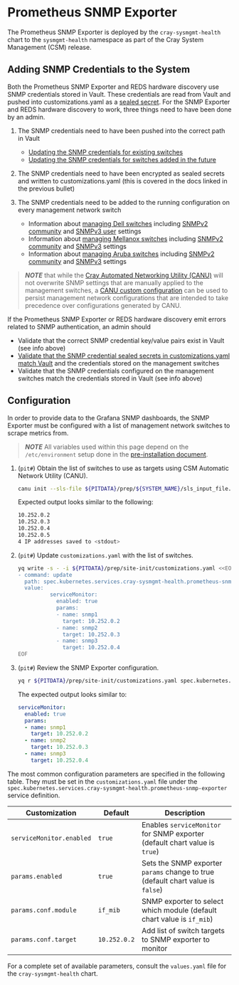 # Prometheus SNMP Exporter

The Prometheus SNMP Exporter is deployed by the `cray-sysmgmt-health` chart to the `sysmgmt-health` namespace as part of
the Cray System Management \(CSM\) release.

<!-- snmp-authentication-tag -->
<!-- When updating this information, search the docs for the snmp-authentication-tag to find related content -->
<!-- These comments can be removed once we adopt HTTP/lw-dita/Generated docs with re-usable snippets -->

## Adding SNMP Credentials to the System

Both the Prometheus SNMP Exporter and REDS hardware discovery use SNMP credentials stored in Vault. These credentials
are read from Vault and pushed into customizations.yaml as
a [sealed secret](../../security_and_authentication/Manage_Sealed_Secrets.md). For the SNMP Exporter and REDS hardware
discovery to work, three things need to have been done by an admin.

1. The SNMP credentials need to have been pushed into the correct path in Vault

    * [Updating the SNMP credentials for existing switches](../../security_and_authentication/Change_Air-Cooled_Node_BMC_Credentials.md)
    * [Updating the SNMP credentials for switches added in the future](../../security_and_authentication/Update_Default_Air-Cooled_BMC_and_Leaf_BMC_Switch_SNMP_Credentials.md)

1. The SNMP credentials need to have been encrypted as sealed secrets and written to customizations.yaml (this is
   covered in the docs linked in the previous bullet)
1. The SNMP credentials need to be added to the running configuration on every management network switch

    * Information about [managing Dell switches](./dell/index.md) including [SNMPv2 community](./dell/snmp-community.md)
      and [SNMPv3 user](./dell/snmpv3_users.md) settings
    * Information about [managing Mellanox switches](./mellanox/index.md)
      including [SNMPv2 community](./mellanox/snmp_community.md) and [SNMPv3](./mellanox/snmpv3_users.md) settings
    * Information about [managing Aruba switches](./aruba/index.md) including [SNMPv2 community](./aruba/snmp-community.md)
      and [SNMPv3](./aruba/snmpv3_users.md) settings

> ***NOTE*** that while the [Cray Automated Networking Utility (CANU)](./canu/index.md) will not overwrite SNMP settings
> that are manually applied to the management switches, a [CANU custom configuration](./canu/custom_config.md) can be
> used to persist management network configurations that are intended to take precedence over configurations generated
> by CANU.

If the Prometheus SNMP Exporter or REDS hardware discovery emit errors related to SNMP authentication, an admin should

* Validate that the correct SNMP credential key/value pairs exist in Vault (see info above)
* [Validate that the SNMP credential sealed secrets in customizations.yaml match Vault](../../security_and_authentication/Manage_Sealed_Secrets.md#fix-an-incorrect-value-in-a-sealed-secret)
  and the credentials stored on the management switches
* Validate that the SNMP credentials configured on the management switches match the credentials stored in Vault (see
  info above)

## Configuration

In order to provide data to the Grafana SNMP dashboards, the SNMP Exporter must be configured with a list of management
network switches to scrape metrics from.

> ***NOTE*** All variables used within this page depend on the `/etc/environment` setup done in
> the [pre-installation document](../../../install/pre-installation.md).

1. (`pit#`) Obtain the list of switches to use as targets using CSM Automatic Network Utility (CANU).

    ```bash
    canu init --sls-file ${PITDATA}/prep/${SYSTEM_NAME}/sls_input_file.json --out -
    ```

   Expected output looks similar to the following:

    ```bash
    10.252.0.2
    10.252.0.3
    10.252.0.4
    10.252.0.5
    4 IP addresses saved to <stdout>
    ```

1. (`pit#`) Update `customizations.yaml` with the list of switches.

    ```bash
    yq write -s - -i ${PITDATA}/prep/site-init/customizations.yaml <<EOF
    - command: update
      path: spec.kubernetes.services.cray-sysmgmt-health.prometheus-snmp-exporter
      value:
              serviceMonitor:
                enabled: true
                params:
                - name: snmp1
                  target: 10.252.0.2
                - name: snmp2
                  target: 10.252.0.3
                - name: snmp3
                  target: 10.252.0.4
    EOF
    ```

1. (`pit#`) Review the SNMP Exporter configuration.

    ```bash
    yq r ${PITDATA}/prep/site-init/customizations.yaml spec.kubernetes.services.cray-sysmgmt-health.prometheus-snmp-exporter
    ```

   The expected output looks similar to:

    ```yaml
    serviceMonitor:
      enabled: true
      params:
      - name: snmp1
        target: 10.252.0.2
      - name: snmp2
        target: 10.252.0.3
      - name: snmp3
        target: 10.252.0.4
    ```

The most common configuration parameters are specified in the following table. They must be set in
the `customizations.yaml` file under the `spec.kubernetes.services.cray-sysmgmt-health.prometheus-snmp-exporter` service
definition.

| Customization            | Default      | Description                                                                       |
|--------------------------|--------------|-----------------------------------------------------------------------------------|
| `serviceMonitor.enabled` | `true`       | Enables `serviceMonitor` for SNMP exporter \(default chart value is `true`\)      |
| `params.enabled`         | `true`       | Sets the SNMP exporter `params` change to true \(default chart value is `false`\) |
| `params.conf.module`     | `if_mib`     | SNMP exporter to select which module \(default chart value is `if_mib`\)          |
| `params.conf.target`     | `10.252.0.2` | Add list of switch targets to SNMP exporter to monitor                            |

For a complete set of available parameters, consult the `values.yaml` file for the `cray-sysmgmt-health` chart.
